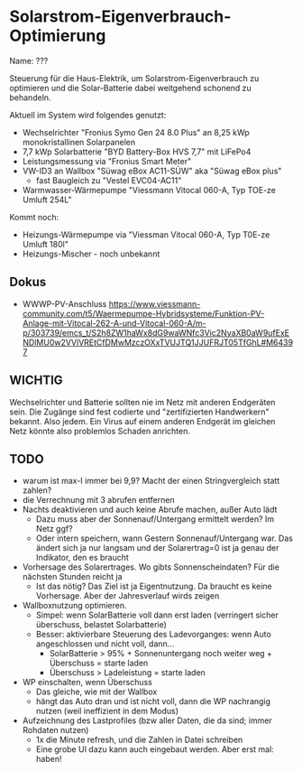 # Solarstrom-Eigenverbrauch-Optimierung
Name: ???

Steuerung für die Haus-Elektrik, um Solarstrom-Eigenverbrauch zu optimieren und die Solar-Batterie dabei
weitgehend schonend zu behandeln.

Aktuell im System wird folgendes genutzt:
- Wechselrichter "Fronius Symo Gen 24 8.0 Plus" an 8,25 kWp monokristallinen Solarpanelen
- 7,7 kWp Solarbatterie "BYD Battery-Box HVS 7,7" mit LiFePo4
- Leistungsmessung via "Fronius Smart Meter"
- VW-ID3 an Wallbox "Süwag eBox AC11-SÜW" aka "Süwag eBox plus"
  - fast Baugleich zu "Vestel EVC04-AC11"
- Warmwasser-Wärmepumpe "Viessmann Vitocal 060-A, Typ TOE-ze Umluft 254L"

Kommt noch:
- Heizungs-Wärmepumpe via "Viessman Vitocal 060-A, Typ T0E-ze Umluft 180l"
- Heizungs-Mischer - noch unbekannt


## Dokus
- WWWP-PV-Anschluss https://www.viessmann-community.com/t5/Waermepumpe-Hybridsysteme/Funktion-PV-Anlage-mit-Vitocal-262-A-und-Vitocal-060-A/m-p/303739/emcs_t/S2h8ZW1haWx8dG9waWNfc3Vic2NyaXB0aW9ufExENDlMU0w2VVlVREtCfDMwMzczOXxTVUJTQ1JJUFRJT05TfGhL#M64397

## WICHTIG
Wechselrichter und Batterie sollten nie im Netz mit anderen Endgeräten sein. Die Zugänge
sind fest codierte und "zertifizierten Handwerkern" bekannt. Also jedem. Ein Virus auf einem
anderen Endgerät im gleichen Netz könnte also problemlos Schaden anrichten.

## TODO
- warum ist max-I immer bei 9,9? Macht der einen Stringvergleich statt zahlen?
- die Verrechnung mit 3 abrufen entfernen
- Nachts deaktivieren und auch keine Abrufe machen, außer Auto lädt
  - Dazu muss aber der Sonnenauf/Untergang ermittelt werden? Im Netz ggf?
  - Oder intern speichern, wann Gestern Sonnenauf/Untergang war. Das ändert sich ja nur langsam und der Solarertrag=0 ist ja genau der Indikator, den es braucht
- Vorhersage des Solarertrages. Wo gibts Sonnenscheindaten? Für die nächsten Stunden reicht ja
  - Ist das nötig? Das Ziel ist ja Eigentnutzung. Da braucht es keine Vorhersage. Aber der Jahresverlauf wirds zeigen
- Wallboxnutzung optimieren.
  - Simpel: wenn SolarBatterie voll dann erst laden (verringert sicher überschuss, belastet Solarbatterie)
  - Besser: aktivierbare Steuerung des Ladevorganges: wenn Auto angeschlossen und nicht voll, dann...
    - SolarBatterie > 95% + Sonnenuntergang noch weiter weg + Überschuss = starte laden
    - Überschuss > Ladeleistung = starte laden
- WP einschalten, wenn Überschuss
  - Das gleiche, wie mit der Wallbox
  - hängt das Auto dran und ist nicht voll, dann die WP nachrangig nutzen (weil ineffizient in dem Modus)
- Aufzeichnung des Lastprofiles (bzw aller Daten, die da sind; immer Rohdaten nutzen)
  - 1x die Minute refresh, und die Zahlen in Datei schreiben
  - Eine grobe UI dazu kann auch eingebaut werden. Aber erst mal: haben!
